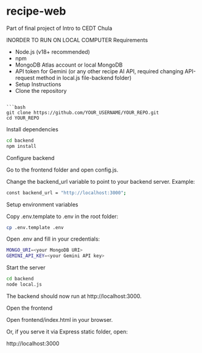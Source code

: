 # recipe-web
Part of final project of Intro to CEDT Chula

INORDER TO RUN ON LOCAL COMPUTER
Requirements

- Node.js (v18+ recommended)
- npm
- MongoDB Atlas account or local MongoDB
- API token for Gemini (or any other recipe AI API, required changing API-request method in local.js file-backend folder)
- Setup Instructions
- Clone the repository
  
```

```bash
git clone https://github.com/YOUR_USERNAME/YOUR_REPO.git
cd YOUR_REPO
```

Install dependencies

```bash
cd backend
npm install
```

Configure backend

Go to the frontend folder and open config.js.

Change the backend_url variable to point to your backend server.
Example:

```bash
const backend_url = "http://localhost:3000";
```

Setup environment variables

Copy .env.template to .env in the root folder:

```bash
cp .env.template .env
```

Open .env and fill in your credentials:

```bash
MONGO_URI=<your MongoDB URI>
GEMINI_API_KEY=<your Gemini API key>
```

Start the server

```bash
cd backend
node local.js
```

The backend should now run at http://localhost:3000.

Open the frontend

Open frontend/index.html in your browser.

Or, if you serve it via Express static folder, open:

http://localhost:3000
